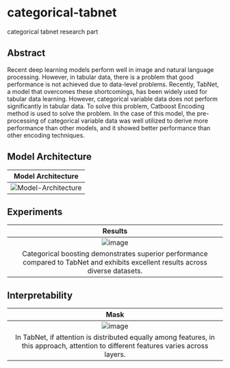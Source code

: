 # categorical-tabnet
categorical tabnet research part

## Abstract
Recent deep learning models perform well in image and natural language processing. 
However, in tabular data, there is a problem that good performance is not achieved due to data-level problems. 
Recently, TabNet, a model that overcomes these shortcomings, has been widely used for tabular data learning.
However, categorical variable data does not perform significantly in tabular data. 
To solve this problem, Catboost Encoding method is used to solve the problem. 
In the case of this model, the pre-processing of categorical variable data was well utilized to derive more performance than other models, and it showed better performance than other encoding techniques.

## Model Architecture
| Model Architecture |
|:-:|
| ![Model-Architecture](https://github.com/ds-wook/categorical-tabnet/assets/46340424/fd129cc1-390f-4b9c-af8d-d9efd6db71de) |



## Experiments
| Results |
|:-:|
| ![image](https://github.com/ds-wook/categorical-tabnet/assets/46340424/7ece9f95-fe75-4f30-b1e7-d0c66cb13e23) |
| Categorical boosting demonstrates superior performance compared to TabNet and exhibits excellent results across diverse datasets. |

## Interpretability
| Mask |
|:-:|
| ![image](https://github.com/ds-wook/categorical-tabnet/assets/46340424/f2dff6c2-23f7-42d9-a096-1279df17b04a) |
|In TabNet, if attention is distributed equally among features, in this approach, attention to different features varies across layers.|